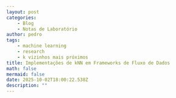 ```yaml
---
layout: post
categories:
    - Blog
    - Notas de Laboratório
author: pedro
tags:
    - machine learning
    - research
    - k vizinhos mais próximos
title: Implementações de kNN em Frameworks de Fluxo de Dados
math: false
mermaid: false
date: 2025-10-02T18:00:22.538Z
description: ""
---
```

